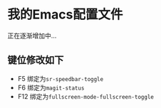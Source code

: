 # 我的Emacs配置文件

正在逐渐增加中...

## 键位修改如下
- F5 绑定为`sr-speedbar-toggle`
- F6 绑定为`magit-status`
- F12 绑定为`fullscreen-mode-fullscreen-toggle`
